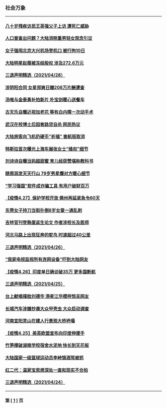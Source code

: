 ### 社会万象
---
#### [八十岁残疾访民王英强父子上访 遭死亡威胁](../../pages/ncid282/n12913719.md) 
#### [人口普查出问题？大陆消除重男轻女观念引议](../../pages/ncid282/n12913658.md) 
#### [女子强闯北京大兴机场登机口 被行拘10日](../../pages/ncid282/n12913254.md) 
#### [大陆明星赵薇被冻结股权 涉及272.6万元](../../pages/ncid282/n12913138.md) 
#### [三退声明精选（2021/04/28）](../../pages/ncid282/n12912608.md) 
#### [涉阴阳合同 女星郑爽日赚208万片酬遭查](../../pages/ncid282/n12912115.md) 
#### [汤唯与金泰勇补拍新片 朴宝剑暖心送餐车](../../pages/ncid282/n12911929.md) 
#### [古天乐自曝近视加老花 等有白内障一次动手术](../../pages/ncid282/n12911794.md) 
#### [武汉在校博士后因套路贷自杀 网民热议](../../pages/ncid282/n12910936.md) 
#### [大陆旅客向飞机扔硬币“祈福” 害航班取消](../../pages/ncid282/n12910544.md) 
#### [特斯拉首次曝光上海车展张女士“维权”细节](../../pages/ncid282/n12910325.md) 
#### [刘诗诗自曝当妈超甜蜜 育儿经获赞堪称教科书](../../pages/ncid282/n12909510.md) 
#### [随周润发天天行山 79岁男星爆对方暖心细节](../../pages/ncid282/n12909289.md) 
#### [“学习强国”软件成诈骗工具 有用户破财百万](../../pages/ncid282/n12909131.md) 
#### [【疫情4.27】保护学校开放 佛州再延紧急令60天](../../pages/ncid282/n12908256.md) 
#### [东莞女子持刀当街扑倒8岁女童一通乱刺](../../pages/ncid282/n12908567.md) 
#### [吉林官刊登熟蛋返生论文 作者涉校长及医师](../../pages/ncid282/n12907468.md) 
#### [河北马路上出现狂奔的鸵鸟 时速超过40公里](../../pages/ncid282/n12907753.md) 
#### [三退声明精选（2021/04/26）](../../pages/ncid282/n12907580.md) 
#### [“我家电视监视所有连网设备”吓到大陆网友](../../pages/ncid282/n12906761.md) 
#### [【疫情4.26】印度单日确诊破35万 更多国断航](../../pages/ncid282/n12902429.md) 
#### [三退声明精选（2021/04/25）](../../pages/ncid282/n12905043.md) 
#### [台上献唱撞脸刘德华 港星江华模样惊呆网友](../../pages/ncid282/n12904623.md) 
#### [长城汽车涉嫌抄袭大众甲壳虫 大众启动调查](../../pages/ncid282/n12904221.md) 
#### [河南宜阳灵山在建人行景观大桥坍塌](../../pages/ncid282/n12903796.md) 
#### [【疫情4.25】美英欧盟宣布向印度伸援手](../../pages/ncid282/n12903613.md) 
#### [竹笋撑破湖南学校宿舍水泥地 快长到天花板](../../pages/ncid282/n12903574.md) 
#### [大陆国家一级篮球运动员李峙锦酒驾被抓](../../pages/ncid282/n12903463.md) 
#### [红二代：温家宝思想深处一直和现实不合拍](../../pages/ncid282/n12903368.md) 
#### [三退声明精选（2021/04/24）](../../pages/ncid282/n12903091.md) 

---
#### 第 [ [1](./1.md) ] 页
